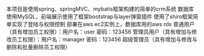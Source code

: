 本项目是使用spring、springMVC、mybatis框架构建的简单的crm系统
数据库使用MySQL，前端展示使用了框架bootstrap与layer弹窗插件
使用了shiro框架简单实现了登陆与权限控制
部署在aws ec2实例上，数据库用的aws rds
普通用户（具有增加员工权限）：用户名：user 密码：123456
管理员用户（具有增加与修改员工权限）：用户名：manager 密码：123456
超级管理员（具有增加与修改与删除和批量删除员工权限）